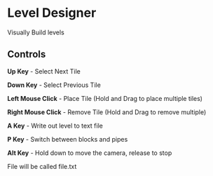 # Level Designer
Visually Build levels

## Controls ##

**Up Key** - Select Next Tile

**Down Key** - Select Previous Tile

**Left Mouse Click** - Place Tile (Hold and Drag to place multiple tiles)

**Right Mouse Click** - Remove Tile (Hold and Drag to remove multiple)

**A Key** - Write out level to text file

**P Key** - Switch between blocks and pipes

**Alt Key** - Hold down to move the camera, release to stop

File will be called file.txt